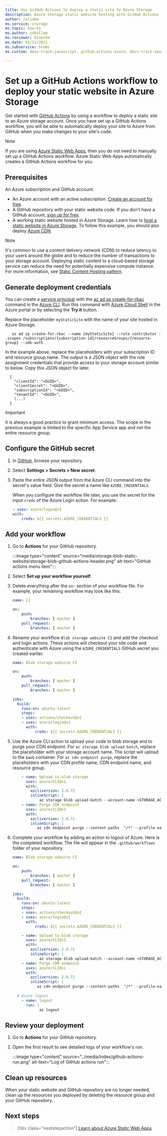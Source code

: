 ```yaml
---
title: Use GitHub Actions to deploy a static site to Azure Storage
description: Azure Storage static website hosting with GitHub Actions
author: juliakm
ms.service: storage
ms.topic: how-to
ms.author: jukullam
ms.reviewer: dineshm
ms.date: 01/11/2021
ms.subservice: blobs
ms.custom: devx-track-javascript, github-actions-azure, devx-track-azurecli

---
```


# Set up a GitHub Actions workflow to deploy your static website in Azure Storage

Get started with [GitHub Actions](https://docs.github.com/en/actions) by using a workflow to deploy a static site to an Azure storage account. Once you have set up a GitHub Actions workflow, you will be able to automatically deploy your site to Azure from GitHub when you make changes to your site's code.

> [!NOTE]
> If you are using [Azure Static Web Apps](../../static-web-apps/index.yml), then you do not need to manually set up a GitHub Actions workflow.
> Azure Static Web Apps automatically creates a GitHub Actions workflow for you. 

## Prerequisites

An Azure subscription and GitHub account. 

- An Azure account with an active subscription. [Create an account for free](https://azure.microsoft.com/free/?WT.mc_id=A261C142F).
- A GitHub repository with your static website code. If you don't have a GitHub account, [sign up for free](https://github.com/join).  
- A working static website hosted in Azure Storage. Learn how to [host a static website in Azure Storage](storage-blob-static-website-how-to.md). To follow this example, you should also deploy [Azure CDN](static-website-content-delivery-network.md).

> [!NOTE]
> It's common to use a content delivery network (CDN) to reduce latency to your users around the globe and to reduce the number of transactions to your storage account. Deploying static content to a cloud-based storage service can reduce the need for potentially expensive compute instance. For more information, see [Static Content Hosting pattern](/azure/architecture/patterns/static-content-hosting).

## Generate deployment credentials

You can create a [service principal](../../active-directory/develop/app-objects-and-service-principals.md#service-principal-object) with the [az ad sp create-for-rbac](/cli/azure/ad/sp?view=azure-cli-latest#az-ad-sp-create-for-rbac&preserve-view=true) command in the [Azure CLI](/cli/azure/). Run this command with [Azure Cloud Shell](https://shell.azure.com/) in the Azure portal or by selecting the **Try it** button.

Replace the placeholder `myStaticSite` with the name of your site hosted in Azure Storage. 

```azurecli-interactive
   az ad sp create-for-rbac --name {myStaticSite} --role contributor --scopes /subscriptions/{subscription-id}/resourceGroups/{resource-group} --sdk-auth
```

In the example above, replace the placeholders with your subscription ID and resource group name. The output is a JSON object with the role assignment credentials that provide access to your storage account similar to below. Copy this JSON object for later.

```output 
  {
    "clientId": "<GUID>",
    "clientSecret": "<GUID>",
    "subscriptionId": "<GUID>",
    "tenantId": "<GUID>",
    (...)
  }
```

> [!IMPORTANT]
> It is always a good practice to grant minimum access. The scope in the previous example is limited to the specific App Service app and not the entire resource group.

## Configure the GitHub secret

1. In [GitHub](https://github.com/), browse your repository.

1. Select **Settings > Secrets > New secret**.

1. Paste the entire JSON output from the Azure CLI command into the secret's value field. Give the secret a name like `AZURE_CREDENTIALS`.

    When you configure the workflow file later, you use the secret for the input `creds` of the Azure Login action. For example:

    ```yaml
    - uses: azure/login@v1
    with:
        creds: ${{ secrets.AZURE_CREDENTIALS }}
    ```

## Add your workflow

1. Go to **Actions** for your GitHub repository. 

    :::image type="content" source="media/storage-blob-static-website/storage-blob-github-actions-header.png" alt-text="GitHub actions menu item":::

1. Select **Set up your workflow yourself**. 

1. Delete everything after the `on:` section of your workflow file. For example, your remaining workflow may look like this. 

    ```yaml
    name: CI

    on:
        push:
            branches: [ master ]
        pull_request:
            branches: [ master ]
    ```

1. Rename your workflow `Blob storage website CI` and add the checkout and login actions. These actions will checkout your site code and authenticate with Azure using the `AZURE_CREDENTIALS` GitHub secret you created earlier. 

    ```yaml
    name: Blob storage website CI

    on:
        push:
            branches: [ master ]
        pull_request:
            branches: [ master ]

    jobs:
      build:
        runs-on: ubuntu-latest
        steps:            
        - uses: actions/checkout@v2
        - uses: azure/login@v1
          with:
              creds: ${{ secrets.AZURE_CREDENTIALS }}
    ```

1. Use the Azure CLI action to upload your code to blob storage and to purge your CDN endpoint. For `az storage blob upload-batch`, replace the placeholder with your storage account name. The script will upload to the `$web` container. For `az cdn endpoint purge`, replace the placeholders with your CDN profile name, CDN endpoint name, and resource group.

    ```yaml
        - name: Upload to blob storage
          uses: azure/CLI@v1
          with:
            azcliversion: 2.0.72
            inlineScript: |
                az storage blob upload-batch --account-name <STORAGE_ACCOUNT_NAME> -d '$web' -s .
        - name: Purge CDN endpoint
          uses: azure/CLI@v1
          with:
            azcliversion: 2.0.72
            inlineScript: |
               az cdn endpoint purge --content-paths  "/*" --profile-name "CDN_PROFILE_NAME" --name "CDN_ENDPOINT" --resource-group "RESOURCE_GROUP"
    ``` 

1. Complete your workflow by adding an action to logout of Azure. Here is the completed workflow. The file will appear in the `.github/workflows` folder of your repository.

    ```yaml
    name: Blob storage website CI

    on:
        push:
            branches: [ master ]
        pull_request:
            branches: [ master ]

    jobs:
      build:
        runs-on: ubuntu-latest
        steps:            
        - uses: actions/checkout@v2
        - uses: azure/login@v1
          with:
              creds: ${{ secrets.AZURE_CREDENTIALS }}

        - name: Upload to blob storage
          uses: azure/CLI@v1
          with:
            azcliversion: 2.0.72
            inlineScript: |
                az storage blob upload-batch --account-name <STORAGE_ACCOUNT_NAME> -d '$web' -s .
        - name: Purge CDN endpoint
          uses: azure/CLI@v1
          with:
            azcliversion: 2.0.72
            inlineScript: |
               az cdn endpoint purge --content-paths  "/*" --profile-name "CDN_PROFILE_NAME" --name "CDN_ENDPOINT" --resource-group "RESOURCE_GROUP"
      
      # Azure logout 
        - name: logout
          run: |
                az logout
    ```

## Review your deployment

1. Go to **Actions** for your GitHub repository. 

1. Open the first result to see detailed logs of your workflow's run. 
 
    :::image type="content" source="../media/index/github-actions-run.png" alt-text="Log of GitHub actions run":::

## Clean up resources

When your static website and GitHub repository are no longer needed, clean up the resources you deployed by deleting the resource group and your GitHub repository. 

## Next steps

> [!div class="nextstepaction"]
> [Learn about Azure Static Web Apps](../../static-web-apps/index.yml)
